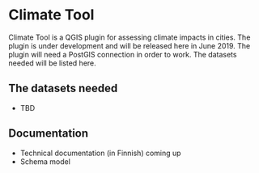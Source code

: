 # Climate Tool

Climate Tool is a QGIS plugin for assessing climate impacts in cities. The plugin is under development and will be released here in June 2019. The plugin will need a PostGIS connection in order to work. The datasets needed will be listed here.

## The datasets needed

- TBD

## Documentation

- Technical documentation (in Finnish) coming up
- Schema model



